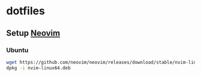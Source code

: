 # dotfiles

## Setup [Neovim](https://github.com/neovim/neovim/wiki/Installing-Neovim)

### Ubuntu

```bash
wget https://github.com/neovim/neovim/releases/download/stable/nvim-linux64.deb
dpkg -i nvim-linux64.deb
```
